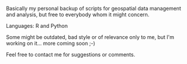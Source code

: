 Basically my personal backup of scripts for geospatial data management and analysis, but free to everybody whom it might concern. 

Languages: R and Python

Some might be outdated, bad style or of relevance only to me, but I'm working on it... more coming soon ;-)

Feel free to contact me for suggestions or comments.
